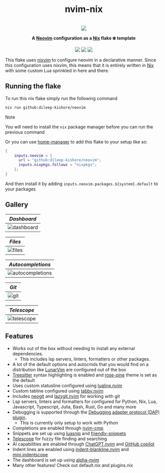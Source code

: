 <!-- markdownlint-disable -->
<h1 align="center">
    <a name="top" title="nvim-nix">
        nvim-nix
    </a>
</h1>
<br />
<div align="center">
  <a href="https://github.com/dileep-kishore/neovim">
    <img src="./assets/nvim-nix.png">
  </a>
  <p>
    <strong>
      A <a href="https://neovim.io/">Neovim</a> configuration as a <a href="https://nixos.org/">Nix</a> flake ❄️ template</br>
    </strong>
  </p>
<img src="https://img.shields.io/badge/NeoVim-%2357A143.svg?&style=for-the-badge&logo=neovim&logoColor=white">
<img src="https://img.shields.io/badge/nix-0175C2?style=for-the-badge&logo=NixOS&logoColor=white">
<img src="https://img.shields.io/badge/lua-%232C2D72.svg?style=for-the-badge&logo=lua&logoColor=white">
</div>
<!-- markdownlint-restore -->

<!-- markdownlint-disable MD013 -->

This flake uses [nixvim](https://github.com/nix-community/nixvim) to configure neovim in a declarative manner.
Since this configuration uses nixvim, this means that it is entirely written in [Nix](https://nixos.org/manual/nix/stable/language/index.html) with some custom Lua sprinkled in here and there.

## Running the flake

To run this nix flake simply run the following command

```sh
nix run github:dileep-kishore/neovim
```

> [!NOTE]
> You will need to install the `nix` package manager before you can run the previous command

Or you can use [home-manager](https://github.com/nix-community/home-manager) to add this flake to your setup like so:

```nix
{
    inputs.neovim = {
      url = "github:dileep-kishore/neovim";
      inputs.nixpkgs.follows = "nixpkgs";
    };
}
```

And then install it by adding `inputs.neovim.packages.${system}.default` to your packages

## Gallery

|             _Dashboard_              |
| :----------------------------------: |
| ![dashboard](./assets/dashboard.png) |

|           _Files_            |
| :--------------------------: |
| ![files](./assets/files.png) |

|                _Autocompletions_                 |
| :----------------------------------------------: |
| ![autocompletions](./assets/autocompletions.png) |

|          _Git_           |
| :----------------------: |
| ![git](./assets/git.png) |

|             _Telescope_              |
| :----------------------------------: |
| ![telescope](./assets/telescope.png) |

## Features

- Works out of the box without needing to install any external dependencies.
  - This includes lsp servers, linters, formatters or other packages.
- A lot of the default options and autocmds that you would find on a distribution like [LunarVim](lunarvim.org/) are configured out of the box
- [Treesitter](https://github.com/nvim-treesitter/nvim-treesitter) syntax highlighting is enabled and [rose-pine](https://github.com/rose-pine/neovim) theme is set as the default
- Uses custom statusline configured using [lualine.nvim](https://github.com/nvim-treesitter/nvim-treesitter)
- Custom tabline configured using [tabby.nvim](https://github.com/nvim-treesitter/nvim-treesitter)
- Includes [neogit](https://github.com/NeogitOrg/neogit) and [lazygit.nvim](https://github.com/kdheepak/lazygit.nvim) for working with git
- Lsp servers, linters and formatters for configured for Python, Nix, Lua, Javascript, Typescript, Julia, Bash, Rust, Go and many more
- Debugging is supported through the [Debugging adapter protocol (DAP) plugin](https://github.com/mfussenegger/nvim-dap).
  - This is currently only setup to work with Python
- Completions are enabled through [nvim-cmp](https://github.com/hrsh7th/nvim-cmp)
- Snippets are set up using [luasnip](https://github.com/L3MON4D3/LuaSnip) and [friendly-snippets](https://github.com/rafamadriz/friendly-snippets)
- [Telescope](https://github.com/nvim-telescope/telescope.nvim) for fuzzy file finding and searching
- AI capabilities are enabled through [ChatGPT.nvim](https://github.com/jackMort/ChatGPT.nvim) and [GitHub copilot](https://github.com/zbirenbaum/copilot.lua)
- Indent lines are enabled using [indent-blankline.nvim](https://github.com/lukas-reineke/indent-blankline.nvim) and [mini.indentscope](https://github.com/echasnovski/mini.indentscope)
- The dashboard is set up using [alpha-nvim](https://github.com/goolord/alpha-nvim)
- Many other features! Check out default.nix and plugins.nix
